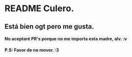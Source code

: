 # README Culero.

## Está bien ogt pero me gusta.

#### No aceptaré PR's porque no me importa esta madre, alv. :v

#### P.S: Favor de no mover. :3
